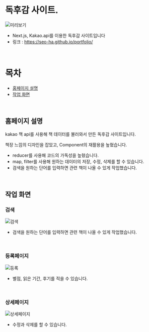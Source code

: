 # 독후감 사이트.

![미리보기](https://github.com/seo-ha/bookdiary/blob/main/src/assets/portfolio.jpg)
+ Next.js, Kakao.api를 이용한 독후감 사이트입니다
+ 링크 : https://seo-ha.github.io/portfolio/
<br/>

# 목차
+ [홈페이지 설명](#홈페이지-설명)
+ [작업 화면](#작업-화면)
<br/>

## 홈페이지 설명
kakao 책 api를 사용해 책 데이터를 불러와서 만든 독후감 사이트입니다.

책장 느낌의 디자인을 잡았고, Component의 재활용을 높혔습니다.

+ reducer를 사용해 코드의 가독성을 높혔습니다. 
+ map, filter를 사용해 원하는 데이터의 저장, 수정, 삭제를 할 수 있습니다.
+ 검색을 원하는 단어를 입력하면 관련 책이 나올 수 있게 작업했습니다. 
<br/>

## 작업 화면

### 검색
![검색](https://github.com/seo-ha/bookdiary/blob/main/src/assets/portfolio_1.png)
* 검색을 원하는 단어를 입력하면 관련 책이 나올 수 있게 작업했습니다.
<br/>

### 등록페이지
![등록](https://github.com/seo-ha/bookdiary/blob/main/src/assets/portfolio_2.png)
* 별점, 읽은 기간, 후기를 적을 수 있습니다.
<br/>

### 상세페이지
![상세페이지](https://github.com/seo-ha/bookdiary/blob/main/src/assets/portfolio_4.png)
* 수정과 삭제를 할 수 있습니다.
<br/>
